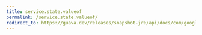 ```yaml
---
title: service.state.valueof
permalink: /service.state.valueof/
redirect_to: https://guava.dev/releases/snapshot-jre/api/docs/com/google/common/util/concurrent/Service.State.html#valueOf-java.lang.String-
---
```

